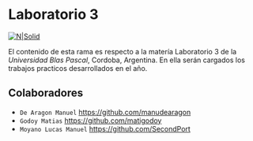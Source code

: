# Laboratorio 3


[![N|Solid](https://www.ubp.edu.ar/wp-content/themes/ubp-pmkt/img/logo-ubp.png)](https://www.ubp.edu.ar/)

El contenido de esta rama es respecto a la matería Laboratorio 3 de la _Universidad Blas Pascal_, Cordoba, Argentina. En ella serán cargados los trabajos practicos desarrollados en el año.

## Colaboradores

- `De Aragon Manuel` https://github.com/manudearagon
- `Godoy Matias` https://github.com/matigodoy
- `Moyano Lucas Manuel` https://github.com/SecondPort



